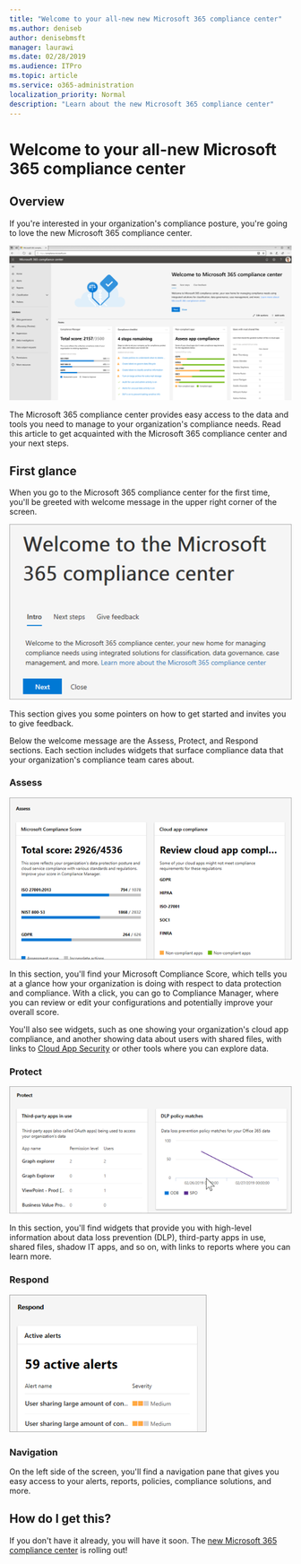 ```yaml
---
title: "Welcome to your all-new new Microsoft 365 compliance center"
ms.author: deniseb
author: denisebmsft
manager: laurawi
ms.date: 02/28/2019
ms.audience: ITPro
ms.topic: article
ms.service: o365-administration
localization_priority: Normal
description: "Learn about the new Microsoft 365 compliance center"
---
```


# Welcome to your all-new Microsoft 365 compliance center

## Overview

If you're interested in your organization's compliance posture, you're going to love the new Microsoft 365 compliance center. 

![Microsoft 365 compliance center](media/m365-compliance-center.png)

The Microsoft 365 compliance center provides easy access to the data and tools you need to manage to your organization's compliance needs. Read this article to get acquainted with the Microsoft 365 compliance center and your next steps.

## First glance

When you go to the Microsoft 365 compliance center for the first time, you'll be greeted with welcome message in the upper right corner of the screen.

![Microsoft 365 compliance center intro](media/m365-compliancecenter-welcomesteps.png)

This section gives you some pointers on how to get started and invites you to give feedback.

Below the welcome message are the Assess, Protect, and Respond sections. Each section includes widgets that surface compliance data that your organization's compliance team cares about.

### Assess

![Assess section in Microsoft 365 compliance center](media/m365-compliance-center-assess.png)

In this section, you'll find your Microsoft Compliance Score, which tells you at a glance how your organization is doing with respect to data protection and compliance. With a click, you can go to Compliance Manager, where you can review or edit your configurations and potentially improve your overall score.

You'll also see widgets, such as one showing your organization's cloud app compliance, and another showing data about users with shared files, with links to [Cloud App Security](https://docs.microsoft.com/cloud-app-security/) or other tools where you can explore data.

### Protect

![Protect section in the Microsoft 365 compliance center](media/m365-compliance-center-protect.png)

In this section, you'll find widgets that provide you with high-level information about data loss prevention (DLP), third-party apps in use, shared files, shadow IT apps, and so on, with links to reports where you can learn more.

### Respond

![Respond section in the Microsoft 365 compliance center](media/m365-compliance-center-respond.png)

### Navigation

On the left side of the screen, you'll find a navigation pane that gives you easy access to your alerts, reports, policies, compliance solutions, and more. 

## How do I get this?

If you don't have it already, you will have it soon. The [new Microsoft 365 compliance center](microsoft-security-and-compliance.md#microsoft-365-compliance-center) is rolling out! 

